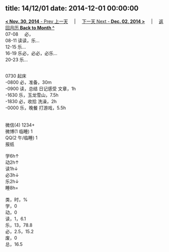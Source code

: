 title: 14/12/01
date: 2014-12-01 00:00:00
---
[**< Nov. 30, 2014** - Prev 上一天](/lifelogs/2014/11/d30.html) &nbsp; &nbsp; | &nbsp; &nbsp; [下一天 Next - **Dec. 02, 2014 >**](/lifelogs/2014/12/d02.html) &nbsp; &nbsp; |  &nbsp; &nbsp; [返回月历 **Back to Month ^**](/lifelogs/2014/12/index.html)
<br/>07-08     必，<br/>08-11 读读，乐…<br/>12-15 乐…<br/>16-19 乐必，必必，必乐…<br/>20-23 乐…<div><br/></div>0730 起床<br/>-0800 必，准备，30m<br/>-0900 读，总结 日记感受 文章，1h<br/>-1630 乐，玉龙雪山，7.5h<br/>-1830 必，收拾 洗澡，2h<br/>-0000 乐，晚餐 打游戏，5.5h<div><br/></div><div><br/></div>微信(4) 1234+<br/>微博(1 临睡) 1<br/>QQ(2 午/临睡) 1<br/>报纸<div><br/></div>学6h↑ <br/>动2h↑ <br/>读1h↓ <br/>必3h↓ <br/>乐2h↓ <br/>睡8h=<div><br/></div>类，时，%<br/>学，0<br/>动，0<br/>读，1，6.1<br/>乐，13，78.8<br/>必，2.5，15.2<br/>废，0<br/>总，16.5</div>